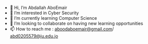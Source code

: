 - 👋 Hi, I’m Abdallah AboEmair
- 👀 I’m interested in Cyber Security
- 🌱 I’m currently learning Computer Science
- 💞️ I’m looking to collaborate on having new learning opportunities
- 📫 How to reach me : aboodaboemair@gmail.com/ abd0205579@ju.edu.jo

<!---
ElMagneficos/ElMagneficos is a ✨ special ✨ repository because its `README.md` (this file) appears on your GitHub profile.
You can click the Preview link to take a look at your changes.
--->
